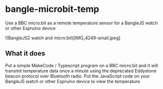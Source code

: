 # bangle-microbit-temp
Use a BBC micro:bit as a remote temperature sensor for a BangleJS watch or other Espruino device

!(BangleJS2 watch and micro:bit)[IMG_4249-small.jpeg]

## What it does
Put a simple MakeCode / Typescript program on a BBC micro:bit and it will transmit temperature data once a minute using the deprecated Eddystone beacon protocol over Bluetooth radio. 
Put the JavaScript code on your BangleJS watch or other Espruino device to view the temperature.
